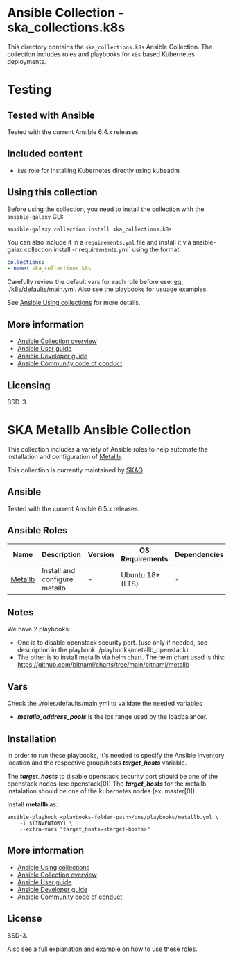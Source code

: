 # Ansible Collection - ska_collections.k8s

This directory contains the `ska_collections.k8s` Ansible Collection. The collection includes roles and playbooks for `k8s` based Kubernetes deployments.


# Testing

## Tested with Ansible

Tested with the current Ansible 6.4.x releases.

## Included content

* `k8s` role for installing Kubernetes directly using kubeadm

## Using this collection

Before using the collection, you need to install the collection with the `ansible-galaxy` CLI:

    ansible-galaxy collection install ska_collections.k8s

You can also include it in a `requirements.yml` file and install it via ansible-galax collection install -r requirements.yml` using the format:

```yaml
collections:
- name: ska_collections.k8s
```

Carefully review the default vars for each role before use: [eg: ./k8s/defaults/main.yml](./k8s/defaults/main.yml).
Also see the [playbooks](./playbooks/) for usuage examples.


See [Ansible Using collections](https://docs.ansible.com/ansible/latest/user_guide/collections_using.html) for more details.

## More information

- [Ansible Collection overview](https://github.com/ansible-collections/overview)
- [Ansible User guide](https://docs.ansible.com/ansible/latest/user_guide/index.html)
- [Ansible Developer guide](https://docs.ansible.com/ansible/latest/dev_guide/index.html)
- [Ansible Community code of conduct](https://docs.ansible.com/ansible/latest/community/code_of_conduct.html)

## Licensing

BSD-3.
# SKA Metallb Ansible Collection

This collection includes a variety of Ansible roles to help automate the installation and configuration of [Metallb](https://metallb.universe.tf/).

This collection is currently maintained by [SKAO](https://www.skao.int/).

## Ansible

Tested with the current Ansible 6.5.x releases.

## Ansible Roles
| Name | Description | Version | OS Requirements | Dependencies |
| ---- | ----------- | ------- | --- | ---|
| [Metallb](./roles/metallb) | Install and configure metallb | - | Ubuntu 18+ (LTS) | -

## Notes
We have 2 playbooks: 
 - One is to disable openstack security port. (use only if needed, see description in the playbook ./playbooks/metallb_openstack)
 - The other is to install metallb via helm chart. The helm chart used is this: https://github.com/bitnami/charts/tree/main/bitnami/metallb

## Vars
Check the ./roles/defaults/main.yml to validate the needed variables

- ***metallb_address_pools*** is the ips range used by the loadbalancer.

## Installation

In order to run these playbooks, it's needed to specify the Ansible Inventory location and the respective group/hosts ***target_hosts*** variable.

The ***target_hosts*** to disable openstack security port should be one of the openstack nodes (ex: openstack[0])
The ***target_hosts*** for the metallb instalation should be one of the kubernetes nodes (ex: master[0])

Install **metallb** as:
```
ansible-playbook <playbooks-folder-path>/dns/playbooks/metallb.yml \
	-i $(INVENTORY) \
	--extra-vars "target_hosts=<target-hosts>"
```

## More information

- [Ansible Using collections](https://docs.ansible.com/ansible/latest/user_guide/collections_using.html)
- [Ansible Collection overview](https://github.com/ansible-collections/overview)
- [Ansible User guide](https://docs.ansible.com/ansible/latest/user_guide/index.html)
- [Ansible Developer guide](https://docs.ansible.com/ansible/latest/dev_guide/index.html)
- [Ansible Community code of conduct](https://docs.ansible.com/ansible/latest/community/code_of_conduct.html)

## License

BSD-3.

Also see a [full explanation and example](https://robertdebock.nl/how-to-use-these-roles.html) on how to use these roles.


